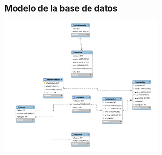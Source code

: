 # Modelo de la base de datos
![Modelo Entidad-Relacion](https://raw.githubusercontent.com/Juansecod/DATA-WAREHOUSE/backend/config/Base-de-datos.png)
